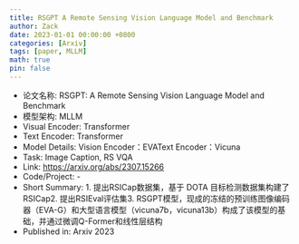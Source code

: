```yaml
---
title: RSGPT A Remote Sensing Vision Language Model and Benchmark
author: Zack
date: 2023-01-01 00:00:00 +0800
categories: [Arxiv]
tags: [paper, MLLM]
math: true
pin: false
---
```

- 论文名称: RSGPT: A Remote Sensing Vision Language Model and Benchmark
- 模型架构: MLLM
- Visual Encoder: Transformer
- Text Encoder: Transformer
- Model Details: Vision Encoder：EVAText Encoder：Vicuna
- Task: Image Caption, RS VQA
- Link: https://arxiv.org/abs/2307.15266
- Code/Project: -
- Short Summary: 1. 提出RSICap数据集，基于 DOTA 目标检测数据集构建了 RSICap2. 提出RSIEval评估集3. RSGPT模型，现成的冻结的预训练图像编码器（EVA-G）和大型语言模型（vicuna7b，vicuna13b）构成了该模型的基础，并通过微调Q-Former和线性层结构
- Published in: Arxiv 2023
